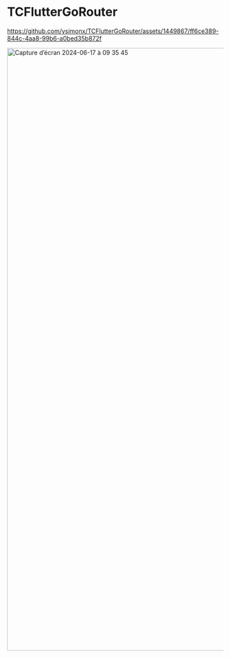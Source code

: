 # TCFlutterGoRouter 


https://github.com/ysimonx/TCFlutterGoRouter/assets/1449867/ff6ce389-844c-4aa8-99b6-a0bed35b872f



<img width="1401" alt="Capture d’écran 2024-06-17 à 09 35 45" src="https://github.com/ysimonx/TCFlutterGoRouter/assets/1449867/56e4fc71-d07f-4197-aa81-a9f939fdcdee">

